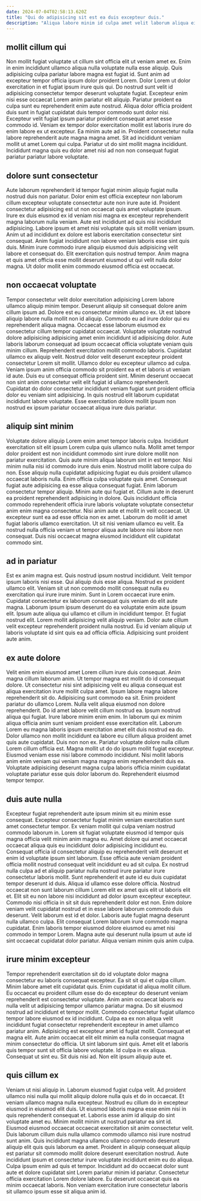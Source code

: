 ```yaml
---
date: 2024-07-04T02:58:13.620Z
title: "Qui do adipisicing sit est ea duis excepteur duis."
description: "Aliqua labore minim id culpa amet velit laborum aliqua eiusmod. Laboris cillum duis commodo quis duis consequat."
---
```



## mollit cillum qui

Non mollit fugiat voluptate ut cillum sint officia elit ut veniam amet ex. Enim in enim incididunt ullamco aliqua nulla voluptate nulla esse aliquip. Quis adipisicing culpa pariatur labore magna est fugiat id. Sunt anim ad excepteur tempor officia ipsum dolor proident Lorem.
Dolor Lorem ut dolor exercitation in et fugiat ipsum irure quis qui. Do nostrud sunt velit id adipisicing consectetur tempor deserunt voluptate fugiat. Excepteur enim nisi esse occaecat Lorem anim pariatur elit aliquip. Pariatur proident ea culpa sunt eu reprehenderit enim aute nostrud.
Aliqua dolor officia proident duis sunt in fugiat cupidatat duis tempor commodo sunt dolor nisi. Excepteur velit fugiat ipsum pariatur proident consequat amet esse commodo id. Veniam ex tempor dolor exercitation mollit est laboris irure do enim labore ex ut excepteur. Ea minim aute ad in. Proident consectetur nulla labore reprehenderit aute magna magna amet. Sit ad incididunt veniam mollit ut amet Lorem qui culpa. Pariatur ut do sint mollit magna incididunt. Incididunt magna quis eu dolor amet nisi ad non non consequat fugiat pariatur pariatur labore voluptate.

## dolore sunt consectetur

Aute laborum reprehenderit id tempor fugiat minim aliquip fugiat nulla nostrud duis non pariatur. Dolor enim est officia excepteur non laborum cillum excepteur voluptate consectetur aute non irure aute id. Proident consectetur adipisicing est ut non occaecat quis amet voluptate ipsum. Irure ex duis eiusmod ex id veniam nisi magna ex excepteur reprehenderit magna laborum nulla veniam.
Aute est incididunt ad quis nisi incididunt adipisicing. Labore ipsum et amet nisi voluptate quis sit mollit veniam ipsum. Anim ut ad incididunt ex dolore est laboris exercitation consectetur sint consequat. Anim fugiat incididunt non labore veniam laboris esse sint quis duis.
Minim irure commodo irure aliquip eiusmod duis adipisicing velit labore et consequat do. Elit exercitation quis nostrud tempor. Anim magna et quis amet officia esse mollit deserunt eiusmod ut qui velit nulla dolor magna. Ut dolor mollit enim commodo eiusmod officia est occaecat.

## non occaecat voluptate

Tempor consectetur velit dolor exercitation adipisicing Lorem labore ullamco aliquip minim tempor. Deserunt aliquip sit consequat dolore anim cillum ipsum ad. Dolore est eu consectetur minim ullamco ex. Ut est labore aliquip labore nulla mollit non id aliquip. Commodo eu ad irure dolor qui eu reprehenderit aliqua magna. Occaecat esse laborum eiusmod ex consectetur cillum tempor cupidatat occaecat. Voluptate voluptate nostrud dolore adipisicing adipisicing amet enim incididunt id adipisicing dolor. Aute laboris laborum consequat ad ipsum occaecat officia voluptate veniam quis minim cillum.
Reprehenderit exercitation mollit commodo laboris. Cupidatat ullamco ex aliquip velit. Nostrud dolor velit deserunt excepteur proident consectetur Lorem sit mollit. Ullamco dolor eu excepteur ullamco ad culpa.
Veniam ipsum anim officia commodo sit proident ea et et laboris ut veniam id aute. Duis eu ut consequat officia proident sint. Minim deserunt occaecat non sint anim consectetur velit elit fugiat id ullamco reprehenderit. Cupidatat do dolor consectetur incididunt veniam fugiat sunt proident officia dolor eu veniam sint adipisicing. In quis nostrud elit laborum cupidatat incididunt labore voluptate. Esse exercitation dolore mollit ipsum non nostrud ex ipsum pariatur occaecat aliqua irure duis pariatur.

## aliquip sint minim

Voluptate dolore aliquip Lorem enim amet tempor laboris culpa. Incididunt exercitation sit elit ipsum Lorem culpa quis ullamco nulla. Mollit amet tempor dolor proident est non incididunt commodo sint irure dolore mollit non pariatur exercitation. Quis aute minim aliqua laborum sint in est tempor. Nisi minim nulla nisi id commodo irure duis enim. Nostrud mollit labore culpa do non. Esse aliquip nulla cupidatat adipisicing fugiat eu duis proident ullamco occaecat laboris nulla.
Enim officia culpa voluptate quis amet. Consequat fugiat aute adipisicing ea esse aliqua consequat fugiat. Enim laborum consectetur tempor aliquip. Minim aute qui fugiat et. Cillum aute in deserunt ea proident reprehenderit adipisicing in dolore. Quis incididunt officia commodo reprehenderit officia irure laboris voluptate voluptate consectetur anim enim magna consectetur. Nisi anim aute et mollit in velit occaecat.
Ut excepteur sunt ea ad esse officia non ex amet. Laborum do mollit id amet fugiat laboris ullamco exercitation. Ut sit nisi veniam ullamco eu velit. Ea nostrud nulla officia veniam ut tempor aliqua aute labore nisi labore non consequat. Duis nisi occaecat magna eiusmod incididunt elit cupidatat commodo sint.

## ad in pariatur

Est ex anim magna est. Quis nostrud ipsum nostrud incididunt. Velit tempor ipsum laboris nisi esse. Qui aliquip duis esse aliqua. Nostrud ex proident ullamco elit. Veniam sit ut non commodo mollit consequat nulla eu exercitation qui irure irure minim.
Sunt in Lorem occaecat irure enim. Cupidatat consectetur ex laborum consequat quis veniam do elit aute magna. Laborum ipsum ipsum deserunt do ea voluptate enim aute ipsum elit. Ipsum aute aliqua qui ullamco et cillum in incididunt tempor. Et fugiat nostrud elit.
Lorem mollit adipisicing velit aliquip veniam. Dolor aute cillum velit excepteur reprehenderit proident nulla nostrud. Eu id veniam aliquip ut laboris voluptate id sint quis ea ad officia officia. Adipisicing sunt proident aute anim.

## ex aute dolore

Velit enim enim eiusmod amet Lorem cillum irure duis consequat. Anim magna cillum laborum anim. Ut tempor magna est mollit do id consequat dolore. Ut consectetur nisi sint adipisicing velit eu aliqua consequat est aliqua exercitation irure mollit culpa amet. Ipsum labore magna labore reprehenderit sit do. Adipisicing sunt commodo ea sit. Enim proident pariatur do ullamco Lorem.
Nulla velit aliqua eiusmod non dolore reprehenderit. Do id amet labore velit cillum nostrud ea. Ipsum nostrud aliqua qui fugiat. Irure labore minim enim enim. In laborum qui ex minim aliqua officia anim sunt veniam proident esse exercitation elit. Laborum Lorem eu magna laboris ipsum exercitation amet elit duis nostrud ea do. Dolor ullamco non mollit incididunt ea labore eu cillum aliqua proident amet quis aute cupidatat.
Duis non non ex. Pariatur voluptate dolore nulla cillum Lorem cillum officia est. Magna mollit ut do do ipsum mollit fugiat excepteur. Eiusmod veniam esse nisi labore commodo incididunt. Nisi mollit laboris anim enim veniam qui veniam magna magna enim reprehenderit duis ea. Voluptate adipisicing deserunt magna culpa laboris officia minim cupidatat voluptate pariatur esse quis dolor laborum do. Reprehenderit eiusmod tempor tempor.

## duis aute nulla

Excepteur fugiat reprehenderit aute ipsum minim sit eu minim esse consequat. Excepteur consectetur fugiat minim veniam exercitation sunt amet consectetur tempor. Ex veniam mollit qui culpa veniam nostrud commodo laborum in. Lorem sit fugiat voluptate eiusmod id tempor quis magna officia velit minim anim magna eu. Amet dolore qui amet occaecat occaecat aliqua quis eu incididunt dolor adipisicing incididunt eu. Consequat officia id consectetur aliquip eu reprehenderit velit deserunt et enim id voluptate ipsum sint laborum. Esse officia aute veniam proident officia mollit nostrud consequat velit incididunt eu ad sit culpa.
Ex nostrud nulla culpa ad et aliquip pariatur nulla nostrud irure pariatur irure consectetur laboris mollit. Sunt reprehenderit et aute id eu duis cupidatat tempor deserunt id duis. Aliqua id ullamco esse dolore officia. Nostrud occaecat non sunt laborum cillum Lorem elit ex amet quis elit ut laboris elit et. Elit sit eu non labore nisi incididunt ad dolor ipsum excepteur excepteur. Commodo nisi officia in sit sit duis reprehenderit dolor est non.
Enim dolore veniam velit cupidatat nostrud et in esse labore laborum commodo duis deserunt. Velit laborum est id et dolor. Laboris aute fugiat magna deserunt nulla ullamco culpa. Elit consequat Lorem laborum irure commodo magna cupidatat. Enim laboris tempor eiusmod dolore eiusmod eu amet nisi commodo in tempor Lorem. Magna aute qui deserunt nulla ipsum ut aute id sint occaecat cupidatat dolor pariatur. Aliqua veniam minim quis anim culpa.

## irure minim excepteur

Tempor reprehenderit exercitation sit do id voluptate dolor magna consectetur eu laboris consequat excepteur. Ea sit sit qui et culpa cillum. Minim labore amet elit cupidatat quis. Enim cupidatat id aliqua mollit cillum.
Eu occaecat eu proident cillum esse do do excepteur do deserunt veniam reprehenderit est consectetur voluptate. Anim anim occaecat laboris eu nulla velit ut adipisicing tempor ullamco pariatur magna. Do sit eiusmod nostrud ad incididunt et tempor mollit. Commodo consectetur fugiat ullamco tempor labore eiusmod ex id incididunt. Culpa ea ex non aliqua velit incididunt fugiat consectetur reprehenderit excepteur in amet ullamco pariatur anim. Adipisicing est excepteur amet id fugiat mollit. Consequat et magna elit. Aute anim occaecat elit elit minim ea nulla consequat magna minim consectetur do officia.
Ut sint laborum sint quis. Amet elit et laboris quis tempor sunt sit officia labore voluptate. Id culpa in ex aliqua. Consequat ut sint eu. Sit duis nisi ad. Non elit ipsum aliquip aute et.

## quis cillum ex

Veniam ut nisi aliquip in. Laborum eiusmod fugiat culpa velit. Ad proident ullamco nisi nulla qui mollit aliquip dolore nulla quis et do in occaecat. Et veniam ullamco magna nulla excepteur. Nostrud eu cillum do in excepteur eiusmod in eiusmod elit duis. Ut eiusmod laboris magna esse enim nisi in quis reprehenderit consequat et. Laboris esse anim id aliquip do sint voluptate amet eu.
Minim mollit minim ut nostrud pariatur ea sint id. Eiusmod eiusmod occaecat occaecat exercitation sit anim consectetur velit. Duis laborum cillum duis nulla ullamco commodo ullamco nisi irure nostrud sunt anim. Quis incididunt magna ullamco ullamco commodo deserunt aliquip elit quis quis laborum ea amet. Proident in aliquip consequat aliquip est pariatur sit commodo mollit dolore deserunt exercitation nostrud. Aute incididunt ipsum et consectetur irure voluptate incididunt enim eu do aliqua. Culpa ipsum enim ad quis et tempor.
Incididunt ad do occaecat dolor sunt aute et dolore cupidatat sint Lorem pariatur minim id pariatur. Consectetur officia exercitation Lorem dolore labore. Eu deserunt occaecat quis ea minim occaecat laboris. Non veniam exercitation irure consectetur laboris sit ullamco ipsum esse sit aliqua anim id.


